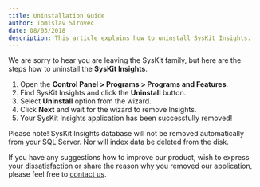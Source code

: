 ```yaml
---
title: Uninstallation Guide
author: Tomislav Sirovec      
date: 08/03/2018 
description: This article explains how to uninstall SysKit Insights.
---
```

We are sorry to hear you are leaving the SysKit family, but here are the steps how to uninstall the __SysKit Insights__.

1. Open the __Control Panel > Programs > Programs and Features__.
1. Find SysKit Insights and click the __Uninstall__ button.
1. Select __Uninstall__ option from the wizard.
1. Click __Next__ and wait for the wizard to remove Insights.
1. Your SysKit Insights application has been successfully removed!

Please note! SysKit Insights database will not be removed automatically from your SQL Server. Nor will index data be deleted from the disk.

If you have any suggestions how to improve our product, wish to express your dissatisfaction or share the reason why you removed our application, please feel free to [contact us](https://www.syskit.com/company/contact-us/).